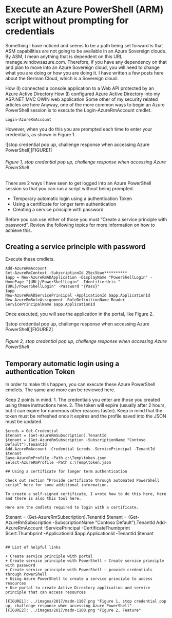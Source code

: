 # Execute an Azure PowerShell (ARM) script without prompting for credentials

Something I have noticed and seems to be a path being set forward is that ASM capabilities are not going to be available in an Azure Sovereign clouds.  By ASM, I mean anything that is dependent on this URL manage.windowsazure.com.  Therefore, if you have any dependency on that and plan to move into an Azure Sovereign cloud, you will need to change what you are doing or how you are doing it.  I have written a few posts here about the German Cloud, which is a Sovereign cloud.

How (I) connected a console application to a Web API protected by an Azure Active Directory
How (I) configured Azure Active Directory into my ASP.NET MVC OWIN web application
Some other of my security related articles are here
Anyway, one of the more common ways to begin an Azure PowerShell session is to execute the Login-AzureRmAccount cmdlet.

```Login-AzureRmAccount```

However, when you do this you are prompted each time to enter your credentials, as shown in Figure 1.

![stop credential pop up, challenge response when accessing Azure PowerShell][FIGURE1]
###### Figure 1, stop credential pop up, challenge response when accessing Azure PowerShell

There are 2 ways I have seen to get logged into an Azure PowerShell session so that you can run a script without being prompted.

+ Temporary automatic login using a authentication Token
+ Using a certificate for longer term authentication
+ Creating a service principle with password

Before you can use either of those you must “Create a service principle with password”.  Review the following topics for more information on how to achieve this.

## Creating a service principle with password

Execute these cmdlets.

```
Add-AzureRmAccount
Set-AzureRmContext -SubscriptionId 25ec5bae**********
$app = New-AzureRmADApplication -DisplayName "PowerShellLogin" -HomePage "{URL}/PowerShellLogin" -IdentifierUris "{URL}/PowerShellLogin" -Password "{Pass}"
$app
New-AzureRmADServicePrincipal -ApplicationId $app.ApplicationId
New-AzureRmRoleAssignment -RoleDefinitionName Reader -ServicePrincipalName $app.ApplicationId
```

Once executed, you will see the application in the portal, like Figure 2.

![stop credential pop up, challenge response when accessing Azure PowerShell][FIGURE2]
###### Figure 2, stop credential pop up, challenge response when accessing Azure PowerShell

## Temporary automatic login using a authentication Token

In order to make this happen, you can execute these Azure PowerShell cmdlets.  The same and more can be reviewed here.

Keep 2 points in mind.  1. The credentials you enter are those you created using these instructions here.  2. The token will expire (usually after 2 hours, but it can expire for numerous other reasons faster).  Keep in mind that the token must be refreshed once it expires and the profile saved into the JSON must be updated.

```
$creds = Get-Credential
$tenant = (Get-AzureRmSubscription).TenantId
$tenant = (Get-AzureRmSubscription -SubscriptionName "Contoso Default").TenantId
Add-AzureRmAccount -Credential $creds -ServicePrincipal -TenantId $tenant
Save-AzureRmProfile -Path c:\Temp\token.json
Select-AzureRmProfile -Path c:\Temp\token.json

## Using a certificate for longer term authentication

Check out section “Provide certificate through automated PowerShell script” here for some additional information.

To create a self-signed certificate, I wrote how to do this here, here and there is also this tool here.

Here are the cmdlets required to login with a certificate.

```
$tenant = (Get-AzureRmSubscription).TenantId
$tenant = (Get-AzureRmSubscription -SubscriptionName "Contoso Default").TenantId
Add-AzureRmAccount -ServicePrincipal -CertificateThumbprint $cert.Thumbprint -ApplicationId $app.ApplicationId -TenantId $tenant
```

## List of helpful links

+ Create service principle with portal
+ Create service principle with PowerShell – Create service principle with password
+ Create service principle with PowerShell – provide credentials through PowerShell
+ Using Azure PowerShell to create a service principle to access resources
+ Use portal to create Active Directory application and service principle that can access resources

[FIGURE1]: ../images/2017/msdn-1107.png "Figure 1, stop credential pop up, challenge response when accessing Azure PowerShell"
[FIGURE2]: ../images/2017/msdn-1108.png "Figure 2, Feature"
